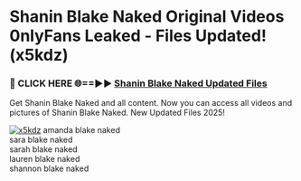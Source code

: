 # Shanin Blake Naked Original Videos 0nlyFans Leaked - Files Updated! (x5kdz)

<h3>🔴 CLICK HERE 🌐==►► <a href="https://tinyurl.com/yckcrads" rel="nofollow">Shanin Blake Naked Updated Files</a></h3>

Get Shanin Blake Naked and all content. Now you can access all videos and pictures of Shanin Blake Naked. New Updated Files 2025!

[![x5kdz](https://i.imgur.com/hpKpOFt.gif)](https://tinyurl.com/yckcrads)
amanda blake naked<br>
sara blake naked<br>
sarah blake naked<br>
lauren blake naked<br>
shannon blake naked